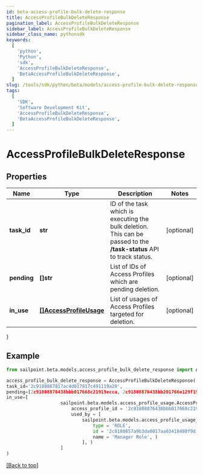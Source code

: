 ```yaml
---
id: beta-access-profile-bulk-delete-response
title: AccessProfileBulkDeleteResponse
pagination_label: AccessProfileBulkDeleteResponse
sidebar_label: AccessProfileBulkDeleteResponse
sidebar_class_name: pythonsdk
keywords:
  [
    'python',
    'Python',
    'sdk',
    'AccessProfileBulkDeleteResponse',
    'BetaAccessProfileBulkDeleteResponse',
  ]
slug: /tools/sdk/python/beta/models/access-profile-bulk-delete-response
tags:
  [
    'SDK',
    'Software Development Kit',
    'AccessProfileBulkDeleteResponse',
    'BetaAccessProfileBulkDeleteResponse',
  ]
---
```


# AccessProfileBulkDeleteResponse

## Properties

| Name | Type | Description | Notes |
| --- | --- | --- | --- |
| **task_id** | **str** | ID of the task which is executing the bulk deletion. This can be passed to the **/task-status** API to track status. | [optional] |
| **pending** | **[]str** | List of IDs of Access Profiles which are pending deletion. | [optional] |
| **in_use** | [**[]AccessProfileUsage**](access-profile-usage) | List of usages of Access Profiles targeted for deletion. | [optional] |

}

## Example

```python
from sailpoint.beta.models.access_profile_bulk_delete_response import AccessProfileBulkDeleteResponse

access_profile_bulk_delete_response = AccessProfileBulkDeleteResponse(
task_id='2c9180867817ac4d017817c491119a20',
pending=[2c91808876438bbb017668c21919ecca, 2c91808876438bb201766e129f151816],
in_use=[
                    sailpoint.beta.models.access_profile_usage.AccessProfileUsage(
                        access_profile_id = '2c91808876438bbb017668c21919ecca',
                        used_by = [
                            sailpoint.beta.models.access_profile_usage_used_by_inner.AccessProfileUsage_usedBy_inner(
                                type = 'ROLE',
                                id = '2c8180857a9b3da0017aa03418480f9d',
                                name = 'Manager Role', )
                            ], )
                    ]
)

```

[[Back to top]](#)
